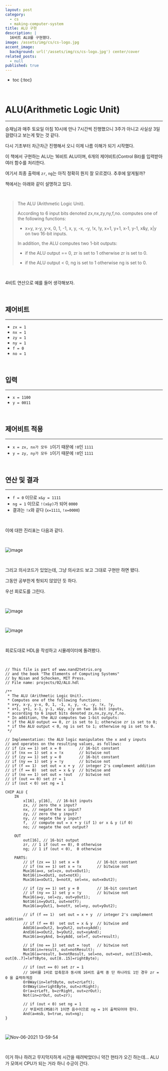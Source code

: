 ```yaml
---
layout: post
category:
  - cs
  - making-computer-system
title: ALU 구현
description: |
  16비트 ALU를 구현했다.
image: /assets/img/cs/cs-logo.jpg
accent_image:
  background: url('/assets/img/cs/cs-logo.jpg') center/cover
related_posts:
  - null
published: true
---
```


* toc
{:toc}

<br />

# ALU(Arithmetic Logic Unit)

---

승재님과 매주 토요일 아침 10시에 만나 7시간씩 진행했으니 3주가 아니고 사실상 3일 걸렸다고 보는게 맞는 것 같다.

다시 기초부터 차근차근 진행해서 오니 이제 나름 이해가 되기 시작했다.

이 책에서 구현하는 ALU는 16비트 ALU이며, 6개의 제어비트(Control Bit)를 입력받아 여러 함수를 처리한다.

여기서 최종 출력에 `zr`, `ng`는 아직 정확히 뭔지 잘 모르겠다. 추후에 알게될까?

책에서는 아래와 같이 설명하고 있다.

<br />

> The ALU (Arithmetic Logic Unit).
> 
> According to 6 input bits denoted zx,nx,zy,ny,f,no.
> computes one of the following functions:
> 
> - x+y, x-y, y-x, 0, 1, -1, x, y, -x, -y, !x, !y, x+1, y+1, x-1, y-1, x&y, x|y on two 16-bit inputs.
> 
> In addition, the ALU computes two 1-bit outputs:
> 
> - if the ALU output == 0, zr is set to 1 otherwise zr is set to 0.
> 
> - if the ALU output < 0, ng is set to 1 otherwise ng is set to 0.

<br />

4비트 연산으로 예를 들어 생각해보자.

<br />

## 제어비트

---

- `zx = 1`
- `nx = 1`
- `zy = 1`
- `ny = 1`
- `f = 0`
- `no = 1`

<br />

## 입력

---

- `x = 1100`
- `y = 0011`

<br />

## 제어비트 적용

---

- `x = zx, nx가 모두 1`이기 때문에 `!0`인 `1111`
- `y = zy, ny가 모두 1`이기 때문에 `!0`인 `1111`

<br />

## 연산 및 결과

---

- `f = 0` 이므로 `x&y = 1111`
- `ng = 1` 이므로 `!(x&y)`가 되어 `0000`
- 결과는 `!x`와 같다 (`x=1111`, `!x=0000`)

<br />

이에 대한 진리표는 다음과 같다.

<br />

![image](https://user-images.githubusercontent.com/71188307/140598502-d2753f09-9588-4b6c-b459-2c02bd8b89df.png)

<br />

그리고 의사코드가 있었는데, 그냥 의사코드 보고 그대로 구현만 하면 됐다.

그동안 공부한게 헛되지 않았던 듯 하다.

우선 회로도를 그린다.

<br />

![image](https://user-images.githubusercontent.com/71188307/140598043-5d310d22-c9b2-41b0-913b-5918ca9e2d50.png)

<br />

![image](https://user-images.githubusercontent.com/71188307/140597778-111126a0-c528-4392-836b-584cebb43bfb.jpg)

<br />

회로도대로 HDL을 작성하고 시뮬레이터에 돌려봤다.

<br />

```text
// This file is part of www.nand2tetris.org
// and the book "The Elements of Computing Systems"
// by Nisan and Schocken, MIT Press.
// File name: projects/02/ALU.hdl

/**
 * The ALU (Arithmetic Logic Unit).
 * Computes one of the following functions:
 * x+y, x-y, y-x, 0, 1, -1, x, y, -x, -y, !x, !y,
 * x+1, y+1, x-1, y-1, x&y, x|y on two 16-bit inputs, 
 * according to 6 input bits denoted zx,nx,zy,ny,f,no.
 * In addition, the ALU computes two 1-bit outputs:
 * if the ALU output == 0, zr is set to 1; otherwise zr is set to 0;
 * if the ALU output < 0, ng is set to 1; otherwise ng is set to 0.
 */

// Implementation: the ALU logic manipulates the x and y inputs
// and operates on the resulting values, as follows:
// if (zx == 1) set x = 0        // 16-bit constant
// if (nx == 1) set x = !x       // bitwise not
// if (zy == 1) set y = 0        // 16-bit constant
// if (ny == 1) set y = !y       // bitwise not
// if (f == 1)  set out = x + y  // integer 2's complement addition
// if (f == 0)  set out = x & y  // bitwise and
// if (no == 1) set out = !out   // bitwise not
// if (out == 0) set zr = 1
// if (out < 0) set ng = 1

CHIP ALU {
    IN  
        x[16], y[16],  // 16-bit inputs        
        zx, // zero the x input?
        nx, // negate the x input?
        zy, // zero the y input?
        ny, // negate the y input?
        f,  // compute out = x + y (if 1) or x & y (if 0)
        no; // negate the out output?

    OUT 
        out[16], // 16-bit output
        zr, // 1 if (out == 0), 0 otherwise
        ng; // 1 if (out < 0),  0 otherwise

    PARTS:
        // if (zx == 1) set x = 0        // 16-bit constant
        // if (nx == 1) set x = !x       // bitwise not
        Mux16(a=x, sel=zx, out=xOut1);
        Not16(in=xOut1, out=notX);
        Mux16(a=xOut1, b=notX, sel=nx, out=xOut2);

        // if (zy == 1) set y = 0        // 16-bit constant
        // if (ny == 1) set y = !y       // bitwise not
        Mux16(a=y, sel=zy, out=yOut1);
        Not16(in=yOut1, out=notY);
        Mux16(a=yOut1, b=notY, sel=ny, out=yOut2);

        // if (f == 1)  set out = x + y  // integer 2's complement addition
        // if (f == 0)  set out = x & y  // bitwise and
        Add16(a=xOut2, b=yOut2, out=xyAdd);
        And16(a=xOut2, b=yOut2, out=xyAnd);
        Mux16(a=xyAnd, b=xyAdd, sel=f, out=result);

        // if (no == 1) set out = !out   // bitwise not
        Not16(in=result, out=notResult);
        Mux16(a=result, b=notResult, sel=no, out=out, out[15]=msb, out[0..7]=leftByte, out[8..15]=rightByte);

        // if (out == 0) set zr = 1
        // 16비를 1비로 압축함과 동시에 16비트 출력 중 단 하나라도 1인 경우 zr = 0 을 출력하게끔
        Or8Way(in=leftByte, out=zrLeft);
        Or8Way(in=rightByte, out=zrRight);
        Or(a=zrLeft, b=zrRight, out=zrOut);
        Not(in=zrOut, out=zr);

        // if (out < 0) set ng = 1
        // 부호비트(MSB)가 1이면 음수이므로 ng = 1이 출력되어야 한다.
        And(a=msb, b=true, out=ng);
}
```

<br />

![Nov-06-2021 13-59-54](https://user-images.githubusercontent.com/71188307/140598589-8b820504-2e65-4c80-bd52-a3e3e182e447.gif)

<br />

이거 하나 하려고 무지막지하게 시간을 때려박았더니 약간 현타가 오긴 하는데... ALU가 모여서 CPU가 되는 거라 하니 수긍이 간다.

<br />
